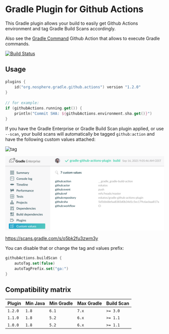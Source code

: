 # Gradle Plugin for Github Actions

This Gradle plugin allows your build to easily get Github Actions environment and tag Gradle Build Scans accordingly.

Also see the [Gradle Command](https://github.com/marketplace/actions/gradle-command) Github Action that allows to execute Gradle commands.

[![Build Status](https://github.com/eskatos/gradle-github-actions-plugin/workflows/CI/badge.svg)](https://github.com/eskatos/gradle-github-actions-plugin/actions)

## Usage

```kotlin
plugins {
    id("org.nosphere.gradle.github.actions") version "1.2.0"
}

// for example:
if (githubActions.running.get()) {
    println("Commit SHA: ${githubActions.environment.sha.get()}")
}
```

If you have the Gradle Enterprise or Gradle Build Scan plugin applied, or use `--scan`, your build scans will automatically be tagged `github:action` and have the following custom values attached:

![tag](src/docs/images/build-scan-tag.png "Build Scan tag")

![tag](src/docs/images/build-scan-values.png "Build Scan tag")

https://scans.gradle.com/s/o5bk2fu3zwm3y

You can disable that or change the tag and values prefix:

```kotlin
githubActions.buildScan {
    autoTag.set(false)
    autoTagPrefix.set("ga:")
}
```

## Compatibility matrix

| Plugin | Min Java | Min Gradle | Max Gradle | Build Scan
| --- | --- | --- | --- | ---
| `1.2.0` | `1.8` | `6.1` | `7.x` | `>= 3.0`
| `1.1.0` | `1.8` | `5.2` | `6.x` | `>= 1.1`
| `1.0.0` | `1.8` | `5.2` | `6.x` | `>= 1.1`
